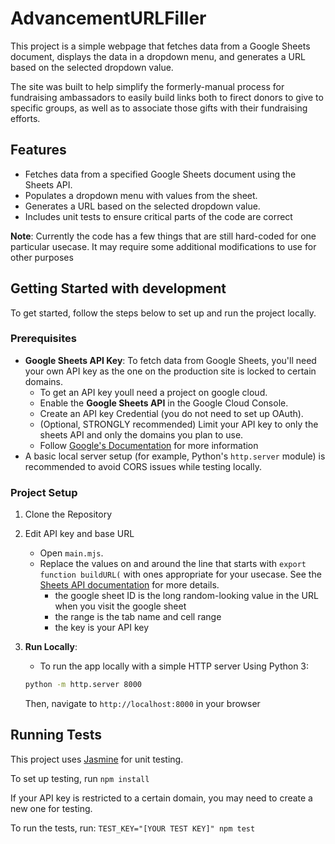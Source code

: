 # AdvancementURLFiller

This project is a simple webpage that fetches data from a Google Sheets document, displays the data in a dropdown menu, and generates a URL based on the selected dropdown value.

The site was built to help simplify the formerly-manual process for fundraising ambassadors to easily build links both to firect donors to give to specific groups, as well as to associate those gifts with their fundraising efforts.


## Features

- Fetches data from a specified Google Sheets document using the Sheets API.
- Populates a dropdown menu with values from the sheet.
- Generates a URL based on the selected dropdown value.
- Includes unit tests to ensure critical parts of the code are correct


**Note**: Currently the code has a few things that are still hard-coded for one particular usecase. It may require some additional modifications to use for other purposes



## Getting Started with development

To get started, follow the steps below to set up and run the project locally.

### Prerequisites

- **Google Sheets API Key**: To fetch data from Google Sheets, you'll need your own API key as the one on the production site is locked to certain domains.
  - To get an API key youll need a project on google cloud.
  - Enable the **Google Sheets API** in the Google Cloud Console.
  - Create an API key Credential (you do not need to set up OAuth).
  - (Optional, STRONGLY recommended) Limit your API key to only the sheets API and only the domains you plan to use.
  - Follow [Google's Documentation](https://developers.google.com/workspace/guides/get-started) for more information
- A basic local server setup (for example, Python's `http.server` module) is recommended to avoid CORS issues while testing locally.

### Project Setup

1. Clone the Repository

2. Edit API key and base URL
   - Open `main.mjs`.
   - Replace the values on and around the line that starts with `export function buildURL(` with ones appropriate for your usecase. See the [Sheets API documentation](https://developers.google.com/sheets/api/guides/concepts) for more details.
     - the google sheet ID is the long random-looking value in the URL when you visit the google sheet
     - the range is the tab name and cell range
     - the key is your API key

3. **Run Locally**:
   - To run the app locally with a simple HTTP server Using Python 3:
	```bash
	python -m http.server 8000
	```
	Then, navigate to `http://localhost:8000` in your browser


## Running Tests

This project uses [Jasmine](https://jasmine.github.io/) for unit testing.

To set up testing, run `npm install`

If your API key is restricted to a certain domain, you may need to create a new one for testing.

To run the tests, run: `TEST_KEY="[YOUR TEST KEY]" npm test`
